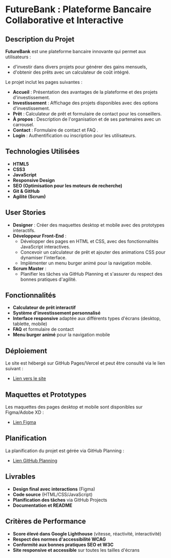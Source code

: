 # FutureBank : Plateforme Bancaire Collaborative et Interactive

## Description du Projet
**FutureBank** est une plateforme bancaire innovante qui permet aux utilisateurs :
- d'investir dans divers projets pour générer des gains mensuels,
- d'obtenir des prêts avec un calculateur de coût intégré.

Le projet inclut les pages suivantes :
- **Accueil** : Présentation des avantages de la plateforme et des projets d'investissement.
- **Investissement** : Affichage des projets disponibles avec des options d'investissement.
- **Prêt** : Calculateur de prêt et formulaire de contact pour les conseillers.
- **À propos** : Description de l'organisation et de ses partenaires avec un carrousel.
- **Contact** : Formulaire de contact et FAQ .
- **Login** : Authentification ou inscription pour les utilisateurs.

## Technologies Utilisées
- **HTML5**
- **CSS3**
- **JavaScript**
- **Responsive Design**
- **SEO (Optimisation pour les moteurs de recherche)**
- **Git & GitHub**
- **Agilité (Scrum)**

## User Stories
- **Designer** : Créer des maquettes desktop et mobile avec des prototypes interactifs.
- **Développeur Front-End** : 
  - Développer des pages en HTML et CSS, avec des fonctionnalités JavaScript interactives.
  - Concevoir un calculateur de prêt et ajouter des animations CSS pour dynamiser l'interface.
  - Implémenter un menu burger animé pour la navigation mobile.
- **Scrum Master** : 
  - Planifier les tâches via GitHub Planning et s'assurer du respect des bonnes pratiques d'agilité.

## Fonctionnalités
- **Calculateur de prêt interactif**
- **Système d'investissement personnalisé**
- **Interface responsive** adaptée aux différents types d'écrans (desktop, tablette, mobile)
- **FAQ** et formulaire de contact
- **Menu burger animé** pour la navigation mobile

## Déploiement
Le site est hébergé sur GitHub Pages/Vercel et peut être consulté via le lien suivant : 
- [Lien vers le site](https://walfihajar.github.io/Brief-3/)

## Maquettes et Prototypes
Les maquettes des pages desktop et mobile sont disponibles sur Figma/Adobe XD :
- [Lien Figma](https://www.figma.com/design/Wdg6O4X4ZFbXPygUjnmZvD/FuturBank?node-id=19-2&t=gNrI0V3XAkfxlYax-1)

## Planification
La planification du projet est gérée via GitHub Planning :
- [Lien GitHub Planning](https://github.com/users/walfihajar/projects/1/views/1)

## Livrables
- **Design final avec interactions** (Figma)
- **Code source** (HTML/CSS/JavaScript)
- **Planification des tâches** via GitHub Projects
- **Documentation et README**

## Critères de Performance
- **Score élevé dans Google Lighthouse** (vitesse, réactivité, interactivité)
- **Respect des normes d'accessibilité WCAG**
- **Conformité aux bonnes pratiques SEO et W3C**
- **Site responsive et accessible** sur toutes les tailles d'écrans

